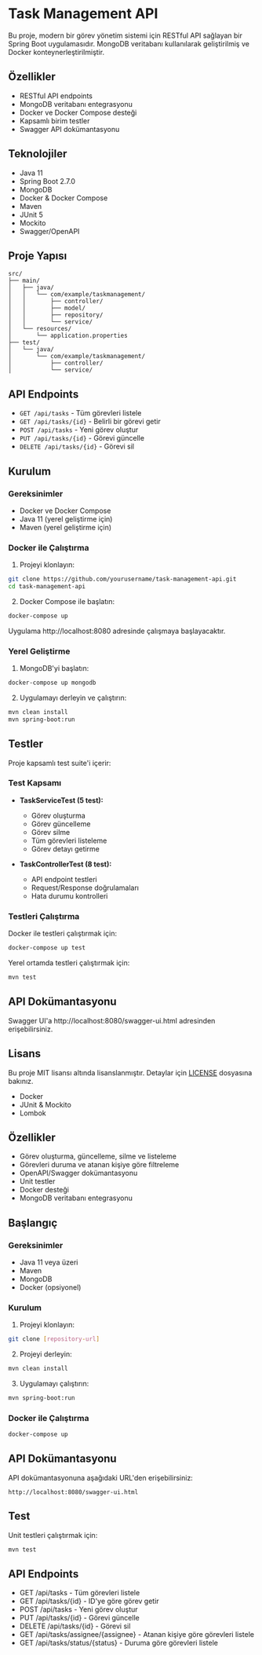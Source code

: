 # Task Management API

Bu proje, modern bir görev yönetim sistemi için RESTful API sağlayan bir Spring Boot uygulamasıdır. MongoDB veritabanı kullanılarak geliştirilmiş ve Docker konteynerleştirilmiştir.

## Özellikler

- RESTful API endpoints
- MongoDB veritabanı entegrasyonu
- Docker ve Docker Compose desteği
- Kapsamlı birim testler
- Swagger API dokümantasyonu

## Teknolojiler

- Java 11
- Spring Boot 2.7.0
- MongoDB
- Docker & Docker Compose
- Maven
- JUnit 5
- Mockito
- Swagger/OpenAPI

## Proje Yapısı

```
src/
├── main/
│   ├── java/
│   │   └── com/example/taskmanagement/
│   │       ├── controller/
│   │       ├── model/
│   │       ├── repository/
│   │       └── service/
│   └── resources/
│       └── application.properties
├── test/
│   └── java/
│       └── com/example/taskmanagement/
│           ├── controller/
│           └── service/
```

## API Endpoints

- `GET /api/tasks` - Tüm görevleri listele
- `GET /api/tasks/{id}` - Belirli bir görevi getir
- `POST /api/tasks` - Yeni görev oluştur
- `PUT /api/tasks/{id}` - Görevi güncelle
- `DELETE /api/tasks/{id}` - Görevi sil

## Kurulum

### Gereksinimler

- Docker ve Docker Compose
- Java 11 (yerel geliştirme için)
- Maven (yerel geliştirme için)

### Docker ile Çalıştırma

1. Projeyi klonlayın:
```bash
git clone https://github.com/yourusername/task-management-api.git
cd task-management-api
```

2. Docker Compose ile başlatın:
```bash
docker-compose up
```

Uygulama http://localhost:8080 adresinde çalışmaya başlayacaktır.

### Yerel Geliştirme

1. MongoDB'yi başlatın:
```bash
docker-compose up mongodb
```

2. Uygulamayı derleyin ve çalıştırın:
```bash
mvn clean install
mvn spring-boot:run
```

## Testler

Proje kapsamlı test suite'i içerir:

### Test Kapsamı

- **TaskServiceTest (5 test):**
  - Görev oluşturma
  - Görev güncelleme
  - Görev silme
  - Tüm görevleri listeleme
  - Görev detayı getirme

- **TaskControllerTest (8 test):**
  - API endpoint testleri
  - Request/Response doğrulamaları
  - Hata durumu kontrolleri

### Testleri Çalıştırma

Docker ile testleri çalıştırmak için:
```bash
docker-compose up test
```

Yerel ortamda testleri çalıştırmak için:
```bash
mvn test
```

## API Dokümantasyonu

Swagger UI'a http://localhost:8080/swagger-ui.html adresinden erişebilirsiniz.

## Lisans

Bu proje MIT lisansı altında lisanslanmıştır. Detaylar için [LICENSE](LICENSE) dosyasına bakınız.
- Docker
- JUnit & Mockito
- Lombok

## Özellikler

- Görev oluşturma, güncelleme, silme ve listeleme
- Görevleri duruma ve atanan kişiye göre filtreleme
- OpenAPI/Swagger dokümantasyonu
- Unit testler
- Docker desteği
- MongoDB veritabanı entegrasyonu

## Başlangıç

### Gereksinimler

- Java 11 veya üzeri
- Maven
- MongoDB
- Docker (opsiyonel)

### Kurulum

1. Projeyi klonlayın:
```bash
git clone [repository-url]
```

2. Projeyi derleyin:
```bash
mvn clean install
```

3. Uygulamayı çalıştırın:
```bash
mvn spring-boot:run
```

### Docker ile Çalıştırma

```bash
docker-compose up
```

## API Dokümantasyonu

API dokümantasyonuna aşağıdaki URL'den erişebilirsiniz:
```
http://localhost:8080/swagger-ui.html
```

## Test

Unit testleri çalıştırmak için:
```bash
mvn test
```

## API Endpoints

- GET /api/tasks - Tüm görevleri listele
- GET /api/tasks/{id} - ID'ye göre görev getir
- POST /api/tasks - Yeni görev oluştur
- PUT /api/tasks/{id} - Görevi güncelle
- DELETE /api/tasks/{id} - Görevi sil
- GET /api/tasks/assignee/{assignee} - Atanan kişiye göre görevleri listele
- GET /api/tasks/status/{status} - Duruma göre görevleri listele
